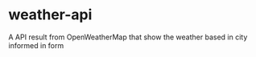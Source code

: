 # weather-api
A API result from OpenWeatherMap that show the weather based in city informed in form
